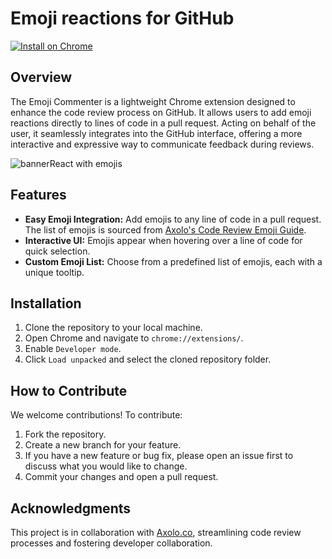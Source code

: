 # Emoji reactions for GitHub 

[![Install on Chrome](https://img.shields.io/badge/-Install%20on%20Chrome-blue?style=for-the-badge&logo=googlechrome&logoColor=white)](https://chromewebstore.google.com/detail/emoji-reactions-for-githu/lpnemaljfnjdoiinabghjhlfekceakpf)


## Overview

The Emoji Commenter is a lightweight Chrome extension designed to enhance the code review process on GitHub. It allows users to add emoji reactions directly to lines of code in a pull request. Acting on behalf of the user, it seamlessly integrates into the GitHub interface, offering a more interactive and expressive way to communicate feedback during reviews.

![bannerReact with emojis](https://github.com/axolo-co/github-emoji-commenter-extension/assets/10532381/d39912fe-2941-4575-8c0a-b07832c7ef17)


## Features

- **Easy Emoji Integration:** Add emojis to any line of code in a pull request. The list of emojis is sourced from [Axolo's Code Review Emoji Guide](https://github.com/axolo-co/developer-resources/tree/main/code-review-emoji-guide).
- **Interactive UI:** Emojis appear when hovering over a line of code for quick selection.
- **Custom Emoji List:** Choose from a predefined list of emojis, each with a unique tooltip.

## Installation

1. Clone the repository to your local machine.
2. Open Chrome and navigate to `chrome://extensions/`.
3. Enable `Developer mode`.
4. Click `Load unpacked` and select the cloned repository folder.

## How to Contribute

We welcome contributions! To contribute:

1. Fork the repository.
2. Create a new branch for your feature.
3. If you have a new feature or bug fix, please open an issue first to discuss what you would like to change.
4. Commit your changes and open a pull request.

## Acknowledgments

This project is in collaboration with [Axolo.co](https://axolo.co), streamlining code review processes and fostering developer collaboration.


